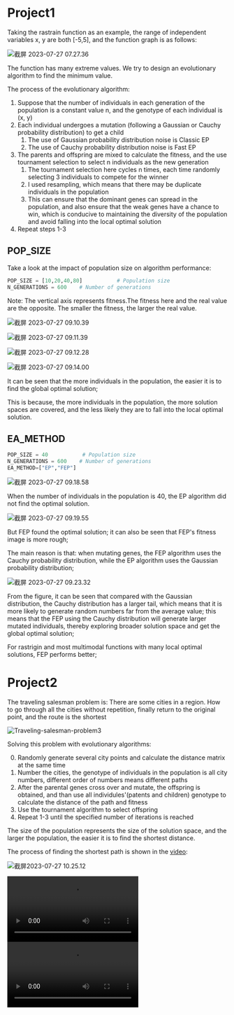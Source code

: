 # Project1

Taking the rastrain function as an example, the range of independent variables x, y are both [-5,5], and the function graph is as follows:

![截屏 2023-07-27 07.27.36](./detail.assets/截屏2023-07-27%2007.27.36.png)

The function has many extreme values. We try to design an evolutionary algorithm to find the minimum value.

The process of the evolutionary algorithm:

1. Suppose that the number of individuals in each generation of the population is a constant value n, and the genotype of each individual is (x, y)
2. Each individual undergoes a mutation (following a Gaussian or Cauchy probability distribution) to get a child
   1. The use of Gaussian probability distribution noise is Classic EP
   2. The use of Cauchy probability distribution noise is Fast EP
3. The parents and offspring are mixed to calculate the fitness, and the use tournament selection to select n individuals as the new generation
   1. The tournament selection here cycles n times, each time randomly selecting 3 individuals to compete for the winner
   2. I used resampling, which means that there may be duplicate individuals in the population
   3. This can ensure that the dominant genes can spread in the population, and also ensure that the weak genes have a chance to win, which is conducive to maintaining the diversity of the population and avoid falling into the local optimal solution
4. Repeat steps 1-3



## POP_SIZE

Take a look at the impact of population size on algorithm performance:

```python
POP_SIZE = [10,20,40,80]           # Population size
N_GENERATIONS = 600    # Number of generations
```

Note: The vertical axis represents fitness.The fitness here and the real value are the opposite. The smaller the fitness, the larger the real value.

![截屏 2023-07-27 09.10.39](./detail.assets/截屏2023-07-27%2009.10.39.png)

![截屏 2023-07-27 09.11.39](./detail.assets/截屏2023-07-27%2009.11.39.png)

![截屏 2023-07-27 09.12.28](./detail.assets/截屏2023-07-27%2009.12.28.png)

![截屏 2023-07-27 09.14.00](./detail.assets/截屏2023-07-27%2009.14.00.png)

It can be seen that the more individuals in the population, the easier it is to find the global optimal solution;

This is because, the more individuals in the population, the more solution spaces are covered, and the less likely they are to fall into the local optimal solution.

## EA_METHOD

```python
POP_SIZE = 40           # Population size
N_GENERATIONS = 600    # Number of generations
EA_METHOD=["EP","FEP"]
```

![截屏 2023-07-27 09.18.58](./detail.assets/截屏2023-07-27%2009.18.58.png)

When the number of individuals in the population is 40, the EP algorithm did not find the optimal solution.

![截屏 2023-07-27 09.19.55](./detail.assets/截屏2023-07-27%2009.19.55.png)

But FEP found the optimal solution; it can also be seen that FEP's fitness image is more rough;

The main reason is that: when mutating genes, the FEP algorithm uses the Cauchy probability distribution, while the EP algorithm uses the Gaussian probability distribution;

![截屏 2023-07-27 09.23.32](./detail.assets/截屏2023-07-27%2009.23.32.png)

From the figure, it can be seen that compared with the Gaussian distribution, the Cauchy distribution has a larger tail, which means that it is more likely to generate random numbers far from the average value; this means that the FEP using the Cauchy distribution will generate larger mutated individuals, thereby exploring broader solution space and get the global optimal solution;

For rastrigin and most multimodal functions with many local optimal solutions, FEP performs better;

# Project2

The traveling salesman problem is: There are some cities in a region. How to go through all the cities without repetition, finally return to the original point, and the route is the shortest

![Traveling-salesman-problem3](./detail.assets/Traveling-salesman-problem3.jpg)

Solving this problem with evolutionary algorithms:

0. Randomly generate several city points and calculate the distance matrix at the same time
1. Number the cities, the genotype of individuals in the population is all city numbers, different order of numbers means different paths
2. After the parental genes cross over and mutate, the offspring is obtained, and than use all individules'(patents and children) genotype to calculate the distance of the path and fitness
3. Use the tournament algorithm to select offspring
4. Repeat 1-3 until the specified number of iterations is reached



The size of the population represents the size of the solution space, and the larger the population, the easier it is to find the shortest distance.

The process of finding the shortest path is shown in the [video](./project2/imgs):

![截屏2023-07-27 10.25.12](./detail.assets/%E6%88%AA%E5%B1%8F2023-07-27%2010.25.12.png)

<video controls>
  <source src="./project2/imgs/animation_2d.mp4" type="video/mp4">
</video>

<video  controls>
  <source src="./project2/imgs/animation_3d.mp4" type="video/mp4">
</video>